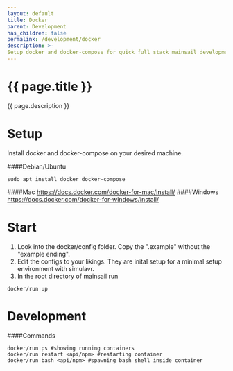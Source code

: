 ```yaml
---
layout: default
title: Docker
parent: Development
has_children: false
permalink: /development/docker
description: >-
Setup docker and docker-compose for quick full stack mainsail development with simulavr without any real printer
---
```


# {{ page.title }}
{{ page.description }}

# Setup
Install docker and docker-compose on your desired machine.

####Debian/Ubuntu
```shell
sudo apt install docker docker-compose
```
####Mac
https://docs.docker.com/docker-for-mac/install/
####Windows
https://docs.docker.com/docker-for-windows/install/

# Start
1. Look into the docker/config folder. Copy the ".example" without the "example ending".
2. Edit the configs to your likings. They are inital setup for a minimal setup environment with simulavr.
3. In the root directory of mainsail run
```shell
docker/run up
```

# Development
####Commands
```shell
docker/run ps #showing running containers
docker/run restart <api/npm> #restarting container
docker/run bash <api/npm> #spawning bash shell inside container
```
